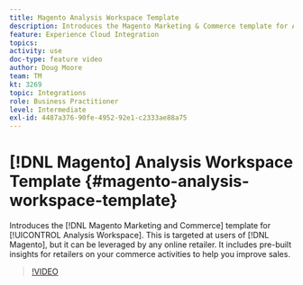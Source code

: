 ```yaml
---
title: Magento Analysis Workspace Template
description: Introduces the Magento Marketing & Commerce template for Analysis Workspace.
feature: Experience Cloud Integration
topics: 
activity: use
doc-type: feature video
author: Doug Moore
team: TM
kt: 3269
topic: Integrations
role: Business Practitioner
level: Intermediate
exl-id: 4487a376-90fe-4952-92e1-c2333ae88a75
---
```

# [!DNL Magento] Analysis Workspace Template {#magento-analysis-workspace-template}

Introduces the [!DNL Magento Marketing and Commerce] template for [!UICONTROL Analysis Workspace]. This is targeted at users of [!DNL Magento], but it can be leveraged by any online retailer. It includes pre-built insights for retailers on your commerce activities to help you improve sales.

>[!VIDEO](https://video.tv.adobe.com/v/28164/?quality=12)
